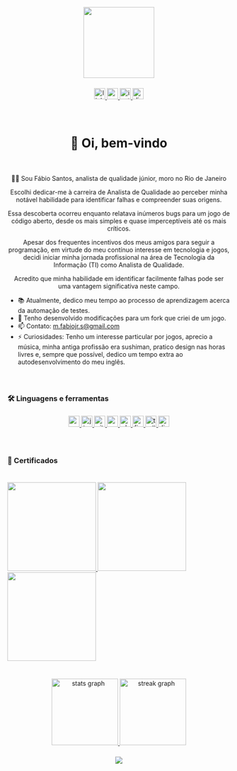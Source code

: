 <br clear="both">

<div align="center">
<a href="https://github.com/mfabiojrs">
  <img height="160" src="https://camo.githubusercontent.com/62da68eb62b1e5f175f7d1f0191dd89a653d7908feb22d37d4a0ab07365d6791/68747470733a2f2f6d656469612e67697068792e636f6d2f6d656469612f4d3967624264396e6244724f5475314d71782f67697068792e676966"  />
</a>
</div>

###

<div align="center">
  <a href="https://www.linkedin.com/in/mfabiojrs/" target="_blank">
    <img src="https://img.shields.io/static/v1?message=LinkedIn&logo=linkedin&label=&color=0077B5&logoColor=white&labelColor=&style=for-the-badge" height="25" alt="linkedin logo"  />
  </a>
  <a href="mailto:m.fabiojr.s@gmail.com" target="_blank">
    <img src="https://img.shields.io/static/v1?message=Gmail&logo=gmail&label=&color=D14836&logoColor=white&labelColor=&style=for-the-badge" height="25" alt="gmail logo"  />
  </a>
  <a href="https://www.instagram.com/milandrag1/" target="_blank">
  <img src="https://img.shields.io/static/v1?message=Instagram&logo=instagram&label=milandrag1&color=E4405F&logoColor=white&labelColor=&style=for-the-badge" height="25" alt="instagram logo"  />
  </a>
  <a href="https://discord.gg/fabiosantos" target="_blank">
  <img src="https://img.shields.io/static/v1?message=Discord&logo=discord&label=fabiosantos&color=7289DA&logoColor=white&labelColor=&style=for-the-badge" height="25" alt="discord logo"  />
  </a>
</div>

###

<br clear="both">

<h1 align="center">👋 Oi, bem-vindo</h1>

###

<br clear="both">

<div align="center">
<p>👨‍💻 Sou Fábio Santos, analista de qualidade júnior, moro no Rio de Janeiro</p>

<p>Escolhi dedicar-me à carreira de Analista de Qualidade ao perceber minha notável habilidade para identificar falhas e compreender suas origens.</p>

<p>Essa descoberta ocorreu enquanto relatava inúmeros bugs para um jogo de código aberto, desde os mais simples e quase imperceptíveis até os mais críticos.
<p>Apesar dos frequentes incentivos dos meus amigos para seguir a programação, em virtude do meu contínuo interesse em tecnologia e jogos, decidi iniciar minha jornada profissional na área de Tecnologia da Informação (TI) como Analista de Qualidade.</p>
<p>Acredito que minha habilidade em identificar facilmente falhas pode ser uma vantagem significativa neste campo.</p>
</div>

<p align="center">

- 📚 Atualmente, dedico meu tempo ao processo de aprendizagem acerca da automação de testes.
- 🔭 Tenho desenvolvido modificações para um fork que criei de um jogo.
- 📫 Contato: m.fabiojr.s@gmail.com
- ⚡ Curiosidades: Tenho um interesse particular por jogos, aprecio a música, minha antiga profissão era sushiman, pratico design nas horas livres e, sempre que possível, dedico um tempo extra ao autodesenvolvimento do meu inglês.

</p>

###

<br clear="both">

<h3 align="left">🛠 Linguagens e ferramentas</h3>

###

<div align="center">
  <a href="https://www.postman.com/" target="_blank">
    <img src="https://img.shields.io/badge/Postman-FF6C37?logo=postman&logoColor=black&style=for-the-badge" height="25" alt="postman logo" />
  </a>
  <a href="https://www.atlassian.com/br/software/jira" target="_blank">
    <img src="https://img.shields.io/badge/Jira-0052CC?logo=jira&logoColor=white&style=for-the-badge" height="25" alt="jira logo" />
  </a>
  <a href="https://www.sourcetreeapp.com/" target="_blank">
    <img src="https://img.shields.io/badge/Git-F05032?logo=git&logoColor=white&style=for-the-badge" height="25" alt="git logo" />
  </a>
  <a href="https://www.postgresql.org/" target="_blank">
    <img src="https://img.shields.io/badge/PostgreSQL-4169E1?logo=postgresql&logoColor=white&style=for-the-badge" height="25" alt="postgresql logo" />
  </a>
  <a href="https://www.adobe.com/br/products/photoshop.html" target="_blank">
    <img src="https://img.shields.io/badge/Photoshop-31A8FF?logo=adobephotoshop&logoColor=black&style=for-the-badge" height="25" alt="photoshop logo" />
  </a>
  <a href="https://www.figma.com/" target="_blank">
    <img src="https://img.shields.io/badge/Figma-F24E1E?logo=figma&logoColor=white&style=for-the-badge" height="25" alt="figma logo" />
  </a>
  <a href="https://trello.com/pt-BR" target="_blank">
    <img src="https://img.shields.io/badge/Trello-0052CC?logo=trello&logoColor=white&style=for-the-badge" height="25" alt="trello logo" />
  </a>
  <a href="https://discord.com/" target="_blank">
    <img src="https://img.shields.io/badge/Discord-5865F2?logo=discord&logoColor=white&style=for-the-badge" height="25" alt="discord logo" />
  </a>
</div>


###

<br clear="both">

<h3 align="left">📄 Certificados</h3>

###

<br clear="both">

<div align="left">
<a href="https://github.com/mfabiojrs">
  <img height="200" src="https://practicum-content.s3.amazonaws.com/resources/PT_Test_Documentation_Master_1688717827.png"  />
  <img height="200" src="https://practicum-content.s3.amazonaws.com/resources/PT_Bug_Finder_1688717748.png"  />
  <img height="200" src="https://practicum-content.s3.amazonaws.com/resources/PT_Manual_Web_Application_Tester_1694456760.png"  />
</a>
</div>

###

<br clear="both">

<div align="center">
<a href="https://github.com/mfabiojrs">
  <img src="https://github-readme-stats.vercel.app/api?username=mfabiojrs&show_icons=true&include_all_commits=true&count_private=true&theme=default&locale=pt-br&hide_border=true&order=1" height="150" alt="stats graph"  />
</a>
<a href="https://github.com/mfabiojrs">
  <img src="https://streak-stats.demolab.com?user=mfabiojrs&hide_border=true&locale=pt_BR" height="150" alt="streak graph"  />
</a>
</div>

###

<div align="center">
<a href="https://github.com/mfabiojrs">
  <img src="https://visitor-badge.laobi.icu/badge?page_id=mfabiojrs.mfabiojrs&left_text=Visitas"  />
</a>
</div>

###
